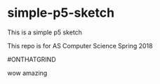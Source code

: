 # simple-p5-sketch
This is a simple p5 sketch

This repo is for AS Computer Science Spring 2018

#ONTHATGRIND

wow amazing
